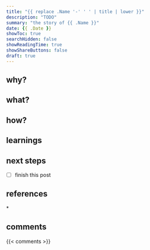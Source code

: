 ```yaml
---
title: "{{ replace .Name '-' ' ' | title | lower }}"
description: "TODO"
summary: "the story of {{ .Name }}"
date: {{ .Date }}
showToc: true
searchHidden: false
showReadingTime: true
showShareButtons: false
draft: true
---
```


## why?

## what?

## how?
    
## learnings

## next steps

- [ ] finish this post

## references

\*

## comments

{{< comments >}}
